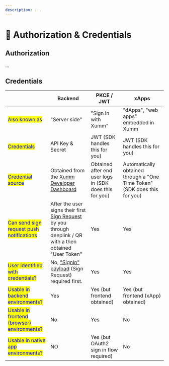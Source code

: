 ```yaml
---
description: ...
---
```


# 🔐 Authorization & Credentials

## Authorization

...

## Credentials

|                                                                             | Backend                                                                                                                                 | PKCE / JWT                                              | xApps                                                                     |
| --------------------------------------------------------------------------- | --------------------------------------------------------------------------------------------------------------------------------------- | ------------------------------------------------------- | ------------------------------------------------------------------------- |
| <mark style="color:blue;">Also known as</mark>                              | "Server side"                                                                                                                           | "Sign in with Xumm"                                     | "dApps", "web apps" embedded in Xumm                                      |
| <mark style="color:blue;">Credentials</mark>                                | API Key & Secret                                                                                                                        | JWT (SDK handles this for you)                          | JWT (SDK handles this for you)                                            |
| <mark style="color:blue;">Credential source</mark>                          | Obtained from the [Xumm Developer Dashboard](https://apps.xumm.dev)                                                                     | Obtained after end user logs in (SDK does this for you) | Automatically obtained through a "One Time Token" (SDK does this for you) |
| <mark style="color:blue;">Can send sign request push notifications</mark>   | After the user signs their first [Sign Request](payloads-sign-requests/) by you through deeplink / QR with a then obtained "User Token" | Yes                                                     | Yes                                                                       |
| <mark style="color:blue;">User identified with credentials?</mark>          | No, ["SignIn" payload](../environments/backend-sdk-api/user-identification-payloads.md) (Sign Request) required first.                  | Yes                                                     | Yes                                                                       |
| <mark style="color:blue;">Usable in backend environments?</mark>            | Yes                                                                                                                                     | Yes (but frontend obtained)                             | Yes (but frontend (xApp) obtained)                                        |
| <mark style="color:blue;">Usable in frontend (browser) environments?</mark> | No                                                                                                                                      | Yes                                                     | No                                                                        |
| <mark style="color:blue;">Usable in native app environments?</mark>         | NO                                                                                                                                      | Yes (but OAuth2 sign in flow required)                  | No                                                                        |
